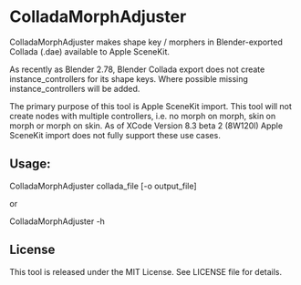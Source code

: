 # ColladaMorphAdjuster
ColladaMorphAdjuster makes shape key / morphers in Blender-exported Collada (.dae) available to Apple SceneKit.

 As recently as Blender 2.78, Blender Collada export does not
 create instance_controllers for its shape keys.
 Where possible missing instance_controllers will be added.

 The primary purpose of this tool is Apple SceneKit import.
 This tool will not create nodes with multiple controllers, i.e.
 no morph on morph, skin on morph or morph on skin.
 As of XCode Version 8.3 beta 2 (8W120l) Apple SceneKit import
 does not fully support these use cases.

## Usage:
ColladaMorphAdjuster collada_file [-o output_file]

or

ColladaMorphAdjuster -h

## License
This tool is released under the MIT License. See LICENSE file for details.

 
